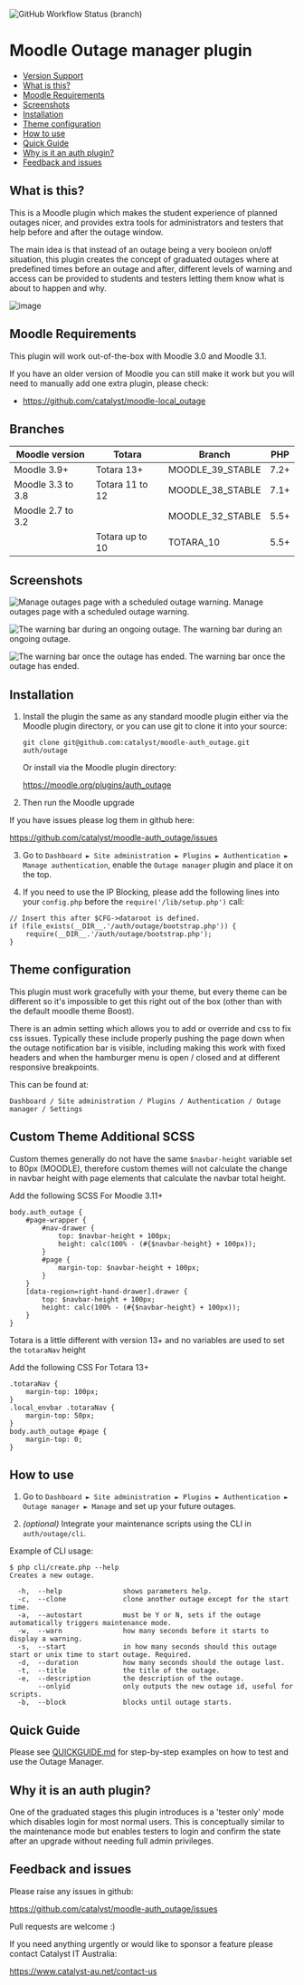 ![GitHub Workflow Status (branch)](https://img.shields.io/github/actions/workflow/status/catalyst/moodle-auth_outage/ci.yml?branch=MOODLE_39_STABLE)

# Moodle Outage manager plugin
* [Version Support](#version-support)
* [What is this?](#what-is-this)
* [Moodle Requirements](#moodle-requirements)
* [Screenshots](#screenshots)
* [Installation](#installation)
* [Theme configuration](#theme-configuration)
* [How to use](#how-to-use)
* [Quick Guide](#quick-guide)
* [Why is it an auth plugin?](#why-it-is-an-auth-plugin)
* [Feedback and issues](#feedback-and-issues)

What is this?
-------------

This is a Moodle plugin which makes the student experience of planned outages nicer,
and provides extra tools for administrators and testers that help before and after the
outage window.

The main idea is that instead of an outage being a very booleon on/off situation,
this plugin creates the concept of graduated outages where at predefined times before
an outage and after, different levels of warning and access can be provided to students
and testers letting them know what is about to happen and why.

![image](https://user-images.githubusercontent.com/187449/149717343-1d2c5237-dbc6-4d2a-a08c-2bdb343e87d2.png)

Moodle Requirements
-------------------

This plugin will work out-of-the-box with Moodle 3.0 and Moodle 3.1.

If you have an older version of Moodle you can still make it work but you will
need to manually add one extra plugin, please check:
* https://github.com/catalyst/moodle-local_outage

Branches
--------
| Moodle version     | Totara          | Branch           | PHP  |
| ------------------ | --------------- | ---------------- | ---- |
| Moodle 3.9+        | Totara 13+      | MOODLE_39_STABLE | 7.2+ |
| Moodle 3.3 to 3.8  | Totara 11 to 12 | MOODLE_38_STABLE | 7.1+ |
| Moodle 2.7 to 3.2  |                 | MOODLE_32_STABLE | 5.5+ |
|                    | Totara up to 10 | TOTARA_10        | 5.5+ |

Screenshots
-----------

![Manage outages page with a scheduled outage warning.](docs/2016-09-28_screenshot_warning.png?raw=true)
Manage outages page with a scheduled outage warning.

![The warning bar during an ongoing outage.](docs/2016-09-28_screenshot_ongoing.png?raw=true)
The warning bar during an ongoing outage.

![The warning bar once the outage has ended.](docs/2016-09-28_screenshot_ended.png?raw=true)
The warning bar once the outage has ended.

Installation
------------

1. Install the plugin the same as any standard moodle plugin either via the
Moodle plugin directory, or you can use git to clone it into your source:

     `git clone git@github.com:catalyst/moodle-auth_outage.git auth/outage`

    Or install via the Moodle plugin directory:
    
     https://moodle.org/plugins/auth_outage

2. Then run the Moodle upgrade

If you have issues please log them in github here:

https://github.com/catalyst/moodle-auth_outage/issues

3. Go to `Dashboard ► Site administration ► Plugins ► Authentication ► Manage authentication`,
enable the `Outage manager` plugin and place it on the top.

4. If you need to use the IP Blocking, please add the following lines into your `config.php`
before the `require('/lib/setup.php')` call:

```
// Insert this after $CFG->dataroot is defined.
if (file_exists(__DIR__.'/auth/outage/bootstrap.php')) {
    require(__DIR__.'/auth/outage/bootstrap.php');
}
```

Theme configuration
-------------------

This plugin must work gracefully with your theme, but every theme can be different so it's impossible to get this right out of the box (other than with the default moodle theme Boost).

There is an admin setting which allows you to add or override and css to fix css issues. Typically these include properly pushing the page down when the outage notification bar is visible, including making this work with fixed headers and when the hamburger menu is open / closed and at different responsive breakpoints.

This can be found at:

`Dashboard / Site administration / Plugins / Authentication / Outage manager / Settings`



Custom Theme Additional SCSS
-------------------

Custom themes generally do not have the same `$navbar-height` variable set to 80px (MOODLE), therefore custom themes will not calculate the change in navbar height with page elements that calculate the navbar total height. 

Add the following SCSS For Moodle 3.11+

```
body.auth_outage {
    #page-wrapper {
        #nav-drawer {
            top: $navbar-height + 100px;
            height: calc(100% - (#{$navbar-height} + 100px));
        }
        #page {
            margin-top: $navbar-height + 100px;
        }
    }
    [data-region=right-hand-drawer].drawer {
        top: $navbar-height + 100px;
        height: calc(100% - (#{$navbar-height} + 100px));
    } 
}
```

Totara is a little different with version 13+ and no variables are used to set the `totaraNav` height 

Add the following CSS For Totara 13+

```
.totaraNav {
    margin-top: 100px;
}
.local_envbar .totaraNav {
    margin-top: 50px;
}
body.auth_outage #page {
    margin-top: 0;
}
```



How to use
----------

1. Go to `Dashboard ► Site administration ► Plugins ► Authentication ► Outage manager ► Manage` and set up your future outages.

2. *(optional)* Integrate your maintenance scripts using the CLI in `auth/outage/cli`.

Example of CLI usage:
```
$ php cli/create.php --help
Creates a new outage.

  -h,  --help               shows parameters help.
  -c,  --clone              clone another outage except for the start time.
  -a,  --autostart          must be Y or N, sets if the outage automatically triggers maintenance mode.
  -w,  --warn               how many seconds before it starts to display a warning.
  -s,  --start              in how many seconds should this outage start or unix time to start outage. Required.
  -d,  --duration           how many seconds should the outage last.
  -t,  --title              the title of the outage.
  -e,  --description        the description of the outage.
       --onlyid             only outputs the new outage id, useful for scripts.
  -b,  --block              blocks until outage starts.
```

Quick Guide
-----------

Please see [QUICKGUIDE.md](QUICKGUIDE.md) for step-by-step examples on
how to test and use the Outage Manager.

Why it is an auth plugin?
-------------------------

One of the graduated stages this plugin introduces is a 'tester only' mode which disables login for most normal users. This is conceptually similar to the maintenance mode but enables testers to login and confirm the state after an upgrade without needing full admin privileges. 


Feedback and issues
-------------------

Please raise any issues in github:

https://github.com/catalyst/moodle-auth_outage/issues

Pull requests are welcome :)

If you need anything urgently or would like to sponsor a feature please contact Catalyst IT Australia:

https://www.catalyst-au.net/contact-us
